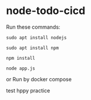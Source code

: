 # node-todo-cicd

Run these commands:


`sudo apt install nodejs`


`sudo apt install npm`


`npm install`

`node app.js`

or Run by docker compose

test
hppy practice

